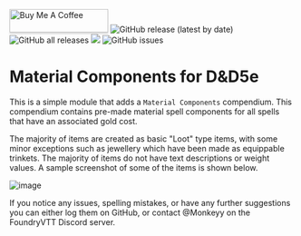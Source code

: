 <a href="https://www.buymeacoffee.com/M0nk3yy" target="_blank"><img src="https://www.buymeacoffee.com/assets/img/custom_images/orange_img.png" alt="Buy Me A Coffee" style="height: 41px !important;width: 174px !important;box-shadow: 0px 3px 2px 0px rgba(190, 190, 190, 0.5) !important;-webkit-box-shadow: 0px 3px 2px 0px rgba(190, 190, 190, 0.5) !important;" ></a> ![GitHub release (latest by date)](https://img.shields.io/github/v/release/M0nk3yy/MC5e) ![GitHub all releases](https://img.shields.io/github/downloads/M0nk3yy/MC5e/total) ![](https://img.shields.io/badge/Foundry-v12-informational)
![GitHub issues](https://img.shields.io/github/issues-raw/M0nk3yy/MC5e)

# Material Components for D&D5e

This is a simple module that adds a `Material Components` compendium. This compendium contains pre-made material spell components for all spells that have an associated gold cost. 

The majority of items are created as basic "Loot" type items, with some minor exceptions such as jewellery which have been made as equippable trinkets. The majority of items do not have text descriptions or weight values. A sample screenshot of some of the items is shown below.

![image](https://github.com/M0nk3yy/MC5e/assets/66137312/61aa0db7-f87d-46ad-a2af-311164e2eab5)

If you notice any issues, spelling mistakes, or have any further suggestions you can either log them on GitHub, or contact @Monkeyy on the FoundryVTT Discord server.
